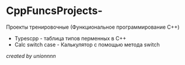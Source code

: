 # CppFuncsProjects-
Проекты тренировочные (Функциональное программирование C++)
- Typescpp - таблица типов перменных в C++
- Calc switch case - Калькулятор с помощью метода switch 
























*created by unionnnn*
